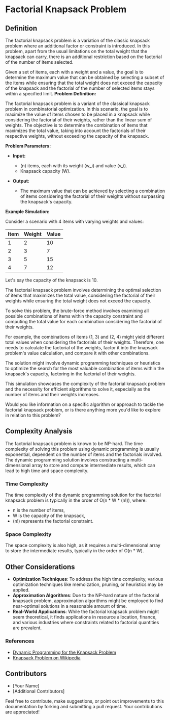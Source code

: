 # Factorial Knapsack Problem

## Definition
The factorial knapsack problem is a variation of the classic knapsack problem where an additional factor or constraint is introduced. In this problem, apart from the usual limitations on the total weight that the knapsack can carry, there is an additional restriction based on the factorial of the number of items selected.

Given a set of items, each with a weight and a value, the goal is to determine the maximum value that can be obtained by selecting a subset of the items while ensuring that the total weight does not exceed the capacity of the knapsack and the factorial of the number of selected items stays within a specified limit.
**Problem Definition:**

The factorial knapsack problem is a variant of the classical knapsack problem in combinatorial optimization. In this scenario, the goal is to maximize the value of items chosen to be placed in a knapsack while considering the factorial of their weights, rather than the linear sum of weights. The objective is to determine the combination of items that maximizes the total value, taking into account the factorials of their respective weights, without exceeding the capacity of the knapsack.

**Problem Parameters:**

- **Input:**
  - \(n\) items, each with its weight \(w_i\) and value \(v_i\).
  - Knapsack capacity \(W\).

- **Output:**
  - The maximum value that can be achieved by selecting a combination of items considering the factorial of their weights without surpassing the knapsack's capacity.

**Example Simulation:**

Consider a scenario with 4 items with varying weights and values:

| Item | Weight | Value |
|------|--------|-------|
| 1    | 2      | 10    |
| 2    | 3      | 7     |
| 3    | 5      | 15    |
| 4    | 7      | 12    |

Let's say the capacity of the knapsack is 10.

The factorial knapsack problem involves determining the optimal selection of items that maximizes the total value, considering the factorial of their weights while ensuring the total weight does not exceed the capacity.

To solve this problem, the brute-force method involves examining all possible combinations of items within the capacity constraint and computing the total value for each combination considering the factorial of their weights.

For example, the combinations of items (1, 3) and (2, 4) might yield different total values when considering the factorials of their weights. Therefore, one needs to calculate the factorial of the weights, factor it into the knapsack problem's value calculation, and compare it with other combinations.

The solution might involve dynamic programming techniques or heuristics to optimize the search for the most valuable combination of items within the knapsack's capacity, factoring in the factorial of their weights.

This simulation showcases the complexity of the factorial knapsack problem and the necessity for efficient algorithms to solve it, especially as the number of items and their weights increases.

Would you like information on a specific algorithm or approach to tackle the factorial knapsack problem, or is there anything more you'd like to explore in relation to this problem?

## Complexity Analysis
The factorial knapsack problem is known to be NP-hard. The time complexity of solving this problem using dynamic programming is usually exponential, dependent on the number of items and the factorials involved. The dynamic programming solution involves constructing a multi-dimensional array to store and compute intermediate results, which can lead to high time and space complexity.

### Time Complexity
The time complexity of the dynamic programming solution for the factorial knapsack problem is typically in the order of O(n * W * (n!)), where:
- n is the number of items,
- W is the capacity of the knapsack,
- (n!) represents the factorial constraint.

### Space Complexity
The space complexity is also high, as it requires a multi-dimensional array to store the intermediate results, typically in the order of O(n * W).

## Other Considerations
- **Optimization Techniques**: To address the high time complexity, various optimization techniques like memoization, pruning, or heuristics may be applied.
- **Approximation Algorithms**: Due to the NP-hard nature of the factorial knapsack problem, approximation algorithms might be employed to find near-optimal solutions in a reasonable amount of time.
- **Real-World Applications**: While the factorial knapsack problem might seem theoretical, it finds applications in resource allocation, finance, and various industries where constraints related to factorial quantities are prevalent.

### References
- [Dynamic Programming for the Knapsack Problem](http://www.es.ele.tue.nl/education/5MC10/Solutions/knapsack.pdf)
- [Knapsack Problem on Wikipedia](https://en.wikipedia.org/wiki/Knapsack_problem)

## Contributors
- [Your Name]
- [Additional Contributors]

Feel free to contribute, make suggestions, or point out improvements to this documentation by forking and submitting a pull request. Your contributions are appreciated!
